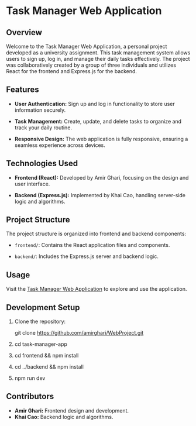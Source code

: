 # Task Manager Web Application

## Overview

Welcome to the Task Manager Web Application, a personal project developed as a university assignment. This task management system allows users to sign up, log in, and manage their daily tasks effectively. The project was collaboratively created by a group of three individuals and utilizes React for the frontend and Express.js for the backend.

## Features

- **User Authentication:** Sign up and log in functionality to store user information securely.

- **Task Management:** Create, update, and delete tasks to organize and track your daily routine.

- **Responsive Design:** The web application is fully responsive, ensuring a seamless experience across devices.

## Technologies Used

- **Frontend (React):** Developed by Amir Ghari, focusing on the design and user interface.

- **Backend (Express.js):** Implemented by Khai Cao, handling server-side logic and algorithms.

## Project Structure

The project structure is organized into frontend and backend components:

- `frontend/`: Contains the React application files and components.

- `backend/`: Includes the Express.js server and backend logic.

## Usage

Visit the [Task Manager Web Application](https://taskmanager-3qe6.onrender.com) to explore and use the application.

## Development Setup

1. Clone the repository:

   git clone https://github.com/amirghari/WebProject.git
   
2. cd task-manager-app
3. cd frontend && npm install
4. cd ../backend && npm install
5. npm run dev

## Contributors

- **Amir Ghari:** Frontend design and development.
- **Khai Cao:** Backend logic and algorithms.


